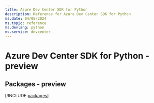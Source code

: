 ```yaml
---
title: Azure Dev Center SDK for Python
description: Reference for Azure Dev Center SDK for Python
ms.date: 04/05/2024
ms.topic: reference
ms.devlang: python
ms.service: devcenter
---
```

# Azure Dev Center SDK for Python - preview
## Packages - preview
[!INCLUDE [packages](dev-center-index.md)]